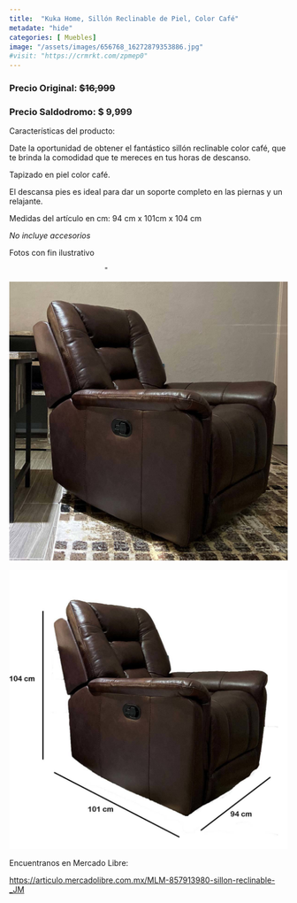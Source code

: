 ```yaml
---
title:  "Kuka Home, Sillón Reclinable de Piel, Color Café"
metadate: "hide"
categories: [ Muebles]
image: "/assets/images/656768_16272879353886.jpg"
#visit: "https://crmrkt.com/zpmep0"
---
```


### Precio Original:  ~~$16,999~~
### Precio Saldodromo:  $ 9,999

Características del producto:

Date la oportunidad de obtener el fantástico sillón reclinable color café, que te brinda la comodidad que te mereces en tus horas de descanso.

Tapizado en piel color café.

El descansa pies es ideal para dar un soporte completo en las piernas y un relajante.

Medidas del artículo en cm: 94 cm x 101cm x 104 cm

*No incluye accesorios*

Fotos con fin ilustrativo

		                    "
![img-2](../assets/images/656768_16272878567454.jpg)

![img-3](../assets/images/656768_16272879812638.jpg)

Encuentranos en Mercado Libre:

https://articulo.mercadolibre.com.mx/MLM-857913980-sillon-reclinable-_JM
